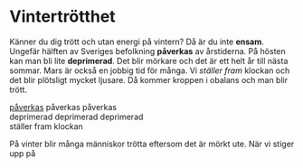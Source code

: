# Vintertrötthet

Känner du dig trött och utan energi på vintern? Då är du inte **ensam**. Ungefär hälften av Sveriges befolkning **påverkas** av årstiderna. På hösten kan man bli lite **deprimerad**. Det blir mörkare och det är ett helt år till nästa sommar. Mars är också en jobbig tid för många. Vi *ställer fram* klockan och det blir plötsligt mycket ljusare. Då kommer kroppen i obalans och man blir trött.

[påverkas](https://sv.wiktionary.org/wiki/p%C3%A5verka#Verb) påverkas påverkas  
deprimerad deprimerad deprimerad  
ställer fram klockan

På vinter blir många människor trötta eftersom det är mörkt ute. När vi stiger upp på
<!--stackedit_data:
eyJoaXN0b3J5IjpbLTE3MDcyNzI1NTIsLTIxMjQxNzAxNTksLT
EyMjEwMTgyNDAsLTU5MTk0NjA2NV19
-->